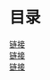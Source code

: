 # 目录
[链接](http://blog.csdn.net/jcjc918/article/details/42129311)  
[链接](http://blog.csdn.net/wenqian1991/article/details/46011357)  
[链接](http://blog.csdn.net/wenqian1991/article/details/46048987)
